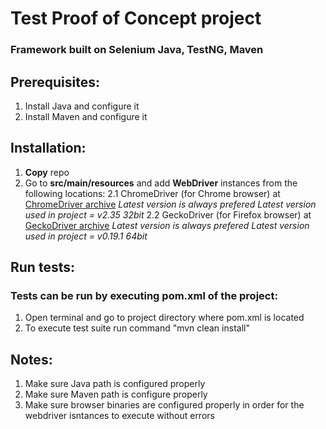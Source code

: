 # Test Proof of Concept project

### Framework built on Selenium Java, TestNG, Maven

## Prerequisites:

1. Install Java and configure it
2. Install Maven and configure it

## Installation:

1. **Copy** repo
2. Go to **src/main/resources** and add **WebDriver** instances from the following locations:
2.1 ChromeDriver (for Chrome browser) at [ChromeDriver archive](https://chromedriver.storage.googleapis.com/index.html)
*Latest version is always prefered*
*Latest version used in project = v2.35 32bit*
2.2 GeckoDriver (for Firefox browser) at [GeckoDriver archive](https://github.com/mozilla/geckodriver/releases)
*Latest version is always prefered*
*Latest version used in project = v0.19.1 64bit*

## Run tests:

### Tests can be run by executing pom.xml of the project:

1. Open terminal and go to project directory where pom.xml is located
2. To execute test suite run command "mvn clean install"

## Notes:

1. Make sure Java path is configured properly
2. Make sure Maven path is configure properly
3. Make sure browser binaries are configured properly in order for the webdriver isntances to execute without errors